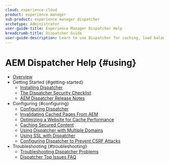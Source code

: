```yaml
---
cloud: experience-cloud
product: experience manager
sub-product: experience manager dispatcher
archetype: Administrator
user-guide-title: Experience Manager Dispatcher Help
breadcrumb-title: Dispatcher Guide
user-guide-description: Learn to use Dispatcher for caching, load balancing, and improving security for your AEM server.
---
```


# AEM Dispatcher Help {#using}

+ [Overview](dispatcher.md)
+ Getting Started {#getting-started}
  + [Installing Dispatcher](dispatcher-install.md)
  + [The Dispatcher Security Checklist](security-checklist.md)
  + [AEM Dispatcher Release Notes](release-notes.md)
+ Configuring {#configuring}
  + [Configuring Dispatcher](dispatcher-configuration.md)
  + [Invalidating Cached Pages From AEM](page-invalidate.md)
  + [Optimizing a Website for Cache Performance](https://helpx.adobe.com/experience-manager/6-4/sites/deploying/using/configuring-performance.html)
  + [Caching Secured Content](permissions-cache.md)
  + [Using Dispatcher with Multiple Domains ](dispatcher-domains.md)
  + [Using SSL with Dispatcher](dispatcher-ssl.md)
  + [Configuring Dispatcher to Prevent CSRF Attacks](configuring-dispatcher-to-prevent-csrf.md)
+ Troubleshooting {#troubleshooting}
  + [Troubleshooting Dispatcher Problems](dispatcher-troubleshooting.md)
  + [Dispatcher Top Issues FAQ](dispatcher-faq.md)
